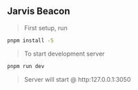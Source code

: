 ## Jarvis Beacon

>First setup, run
```bash
pnpm install -S
```

>To start development server

```bash
pnpm run dev
```

>Server will start @ http:127.0.0.1:3050
